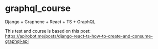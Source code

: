 # graphql_course

Django + Graphene + React + TS + GraphQL

This test and course is based on this post:
https://apirobot.me/posts/django-react-ts-how-to-create-and-consume-graphql-api



